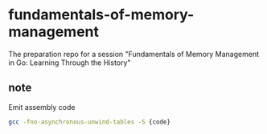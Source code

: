 # fundamentals-of-memory-management

The preparation repo for a session "Fundamentals of Memory Management in Go: Learning Through the History"

## note

Emit assembly code

```sh
gcc -fno-asynchronous-unwind-tables -S {code}
```
